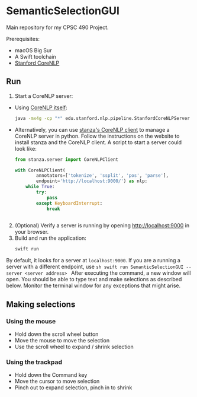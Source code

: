 # SemanticSelectionGUI

Main repository for my CPSC 490 Project.

Prerequisites:
- macOS Big Sur
- A Swift toolchain
- [Stanford CoreNLP](https://stanfordnlp.github.io/CoreNLP/)

## Run
1. Start a CoreNLP server:
  - Using [CoreNLP itself](https://stanfordnlp.github.io/CoreNLP/download.html):
     ```sh
     java -mx4g -cp "*" edu.stanford.nlp.pipeline.StanfordCoreNLPServer -port 9000 -timeout 60000
     ```
  - Alternatively, you can use [stanza's CoreNLP client](https://stanfordnlp.github.io/stanza/corenlp_client.html) to manage a CoreNLP server
in python. Follow the instructions on the
website to install stanza and the CoreNLP client. A script to start a server could look like:
    ```python
    from stanza.server import CoreNLPClient

    with CoreNLPClient(
            annotators=['tokenize', 'ssplit', 'pos', 'parse'],
            endpoint='http://localhost:9000/') as nlp:
        while True:
            try:
                pass
            except KeyboardInterrupt:
                break
   
    ```
2. (Optional) Verify a server is running by opening <http://localhost:9000> in your browser.
3. Build and run the application:
    ```sh
    swift run
    ```
  By default, it looks for a server at `localhost:9000`. If you are a running a server with a
different endpoint, use
    ```sh
    swift run SemanticSelectionGUI --server <server address>
    ```
  After executing the command, a new window will open. You should be able to type text and make
selections as described below. Monitor the terminal window for any exceptions that might arise.

## Making selections

### Using the mouse

- Hold down the scroll wheel button
- Move the mouse to move the selection
- Use the scroll wheel to expand / shrink selection

### Using the trackpad

- Hold down the Command key
- Move the cursor to move selection
- Pinch out to expand selection, pinch in to shrink

